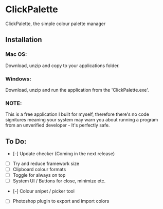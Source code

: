 
# ClickPalette
ClickPalette, the simple colour palette manager 

## Installation
### Mac OS:
  Download, unzip and copy to your applications folder.
  
### Windows:
  Download, unzip and run the application from the 'ClickPalette.exe'.

### NOTE: 
This is a free application I built for myself, therefore there's no code signitures meaning your system may warn you about running a program from an unverified developer - It's perfectly safe.

## To Do:
- [-] Update checker (Coming in the next release)
- [ ] Try and reduce framework size
- [ ] Clipboard colour formats
- [ ] Toggle for always on top
- [ ] System UI / Buttons for close, minimize etc.
- [-] Colour snipet / picker tool
- [ ] Photoshop plugin to export and import colors
